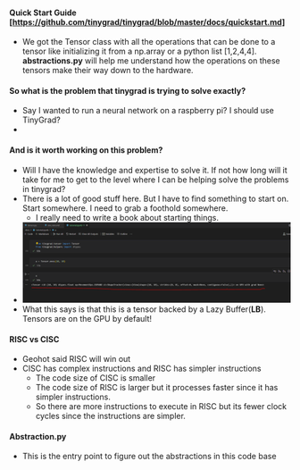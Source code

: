 #### Quick Start Guide [https://github.com/tinygrad/tinygrad/blob/master/docs/quickstart.md]
- We got the Tensor class with all the operations that can be done to a tensor like initializing it from a np.array or a python list [1,2,4,4]. **abstractions.py** will help me understand how the operations on these tensors make their way down to the hardware.
#### So what is the problem that tinygrad is trying to solve exactly?
- Say I wanted to run a neural network on a raspberry pi? I should use TinyGrad?
-
#### And is it worth working on this problem?
- Will I have the knowledge and expertise to solve it. If not how long will it take for me to get to the level where I can be helping solve the problems in tinygrad?
- There is a lot of good stuff here. But I have to find something to start on. Start somewhere. I need to grab a foothold somewhere.
  - I really need to write a book about starting things.
- ![Alt text](image.png)
- What this says is that this is a tensor backed by a Lazy Buffer(**LB**). Tensors are on the GPU by default!

#### RISC vs CISC
- Geohot said RISC will win out
- CISC has complex instructions and RISC has simpler instructions
  - The code size of CISC is smaller
  - The code size of RISC is larger but it processes faster since it has simpler instructions.
  - So there are more instructions to execute in RISC but its fewer clock cycles since the instructions are simpler.

#### Abstraction.py
- This is the entry point to figure out the abstractions in this code base